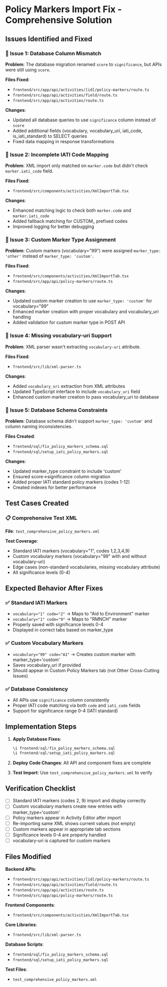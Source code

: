 # Policy Markers Import Fix - Comprehensive Solution

## Issues Identified and Fixed

### 🔧 **Issue 1: Database Column Mismatch**
**Problem**: The database migration renamed `score` to `significance`, but APIs were still using `score`.

**Files Fixed**:
- `frontend/src/app/api/activities/[id]/policy-markers/route.ts`
- `frontend/src/app/api/activities/field/route.ts`  
- `frontend/src/app/api/activities/route.ts`

**Changes**:
- Updated all database queries to use `significance` column instead of `score`
- Added additional fields (vocabulary, vocabulary_uri, iati_code, is_iati_standard) to SELECT queries
- Fixed data mapping in response transformations

### 🔧 **Issue 2: Incomplete IATI Code Mapping**
**Problem**: XML import only matched on `marker.code` but didn't check `marker.iati_code` field.

**Files Fixed**:
- `frontend/src/components/activities/XmlImportTab.tsx`

**Changes**:
- Enhanced matching logic to check both `marker.code` and `marker.iati_code`
- Added fallback matching for CUSTOM_ prefixed codes
- Improved logging for better debugging

### 🔧 **Issue 3: Custom Marker Type Assignment**
**Problem**: Custom markers (vocabulary="99") were assigned `marker_type: 'other'` instead of `marker_type: 'custom'`.

**Files Fixed**:
- `frontend/src/components/activities/XmlImportTab.tsx`
- `frontend/src/app/api/policy-markers/route.ts`

**Changes**:
- Updated custom marker creation to use `marker_type: 'custom'` for vocabulary="99"
- Enhanced marker creation with proper vocabulary and vocabulary_uri handling
- Added validation for custom marker type in POST API

### 🔧 **Issue 4: Missing vocabulary-uri Support**
**Problem**: XML parser wasn't extracting `vocabulary-uri` attribute.

**Files Fixed**:
- `frontend/src/lib/xml-parser.ts`

**Changes**:
- Added `vocabulary_uri` extraction from XML attributes
- Updated TypeScript interface to include `vocabulary_uri` field
- Enhanced custom marker creation to pass vocabulary_uri to database

### 🔧 **Issue 5: Database Schema Constraints**
**Problem**: Database schema didn't support `marker_type: 'custom'` and column naming inconsistencies.

**Files Created**:
- `frontend/sql/fix_policy_markers_schema.sql`
- `frontend/sql/setup_iati_policy_markers.sql`

**Changes**:
- Updated marker_type constraint to include 'custom'
- Ensured score→significance column migration
- Added proper IATI standard policy markers (codes 1-12)
- Created indexes for better performance

## Test Cases Created

### 📋 **Comprehensive Test XML**
**File**: `test_comprehensive_policy_markers.xml`

**Test Coverage**:
- Standard IATI markers (vocabulary="1", codes 1,2,3,4,9)
- Custom vocabulary markers (vocabulary="99" with and without vocabulary-uri)
- Edge cases (non-standard vocabularies, missing vocabulary attribute)
- All significance levels (0-4)

## Expected Behavior After Fixes

### ✅ **Standard IATI Markers**
- `vocabulary="1" code="2"` → Maps to "Aid to Environment" marker
- `vocabulary="1" code="9"` → Maps to "RMNCH" marker  
- Properly saved with significance levels 0-4
- Displayed in correct tabs based on marker_type

### ✅ **Custom Vocabulary Markers**
- `vocabulary="99" code="A1"` → Creates custom marker with marker_type='custom'
- Saves vocabulary_uri if provided
- Should appear in Custom Policy Markers tab (not Other Cross-Cutting Issues)

### ✅ **Database Consistency**
- All APIs use `significance` column consistently
- Proper IATI code matching via both `code` and `iati_code` fields
- Support for significance range 0-4 (IATI standard)

## Implementation Steps

1. **Apply Database Fixes**:
   ```sql
   \i frontend/sql/fix_policy_markers_schema.sql
   \i frontend/sql/setup_iati_policy_markers.sql
   ```

2. **Deploy Code Changes**: All API and component fixes are complete

3. **Test Import**: Use `test_comprehensive_policy_markers.xml` to verify

## Verification Checklist

- [ ] Standard IATI markers (codes 2, 9) import and display correctly
- [ ] Custom vocabulary markers create new entries with marker_type='custom'  
- [ ] Policy markers appear in Activity Editor after import
- [ ] Re-importing same XML shows current values (not empty)
- [ ] Custom markers appear in appropriate tab sections
- [ ] Significance levels 0-4 are properly handled
- [ ] vocabulary-uri is captured for custom markers

## Files Modified

**Backend APIs**:
- `frontend/src/app/api/activities/[id]/policy-markers/route.ts`
- `frontend/src/app/api/activities/field/route.ts`
- `frontend/src/app/api/activities/route.ts`
- `frontend/src/app/api/policy-markers/route.ts`

**Frontend Components**:
- `frontend/src/components/activities/XmlImportTab.tsx`

**Core Libraries**:
- `frontend/src/lib/xml-parser.ts`

**Database Scripts**:
- `frontend/sql/fix_policy_markers_schema.sql`
- `frontend/sql/setup_iati_policy_markers.sql`

**Test Files**:
- `test_comprehensive_policy_markers.xml`






